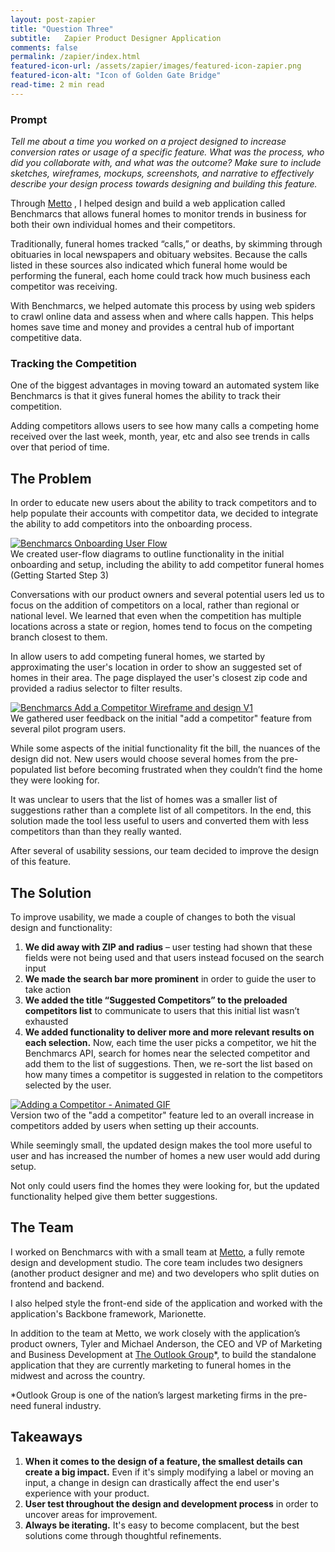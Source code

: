```yaml
---
layout: post-zapier
title: "Question Three"
subtitle:   Zapier Product Designer Application
comments: false
permalink: /zapier/index.html
featured-icon-url: /assets/zapier/images/featured-icon-zapier.png
featured-icon-alt: "Icon of Golden Gate Bridge"
read-time: 2 min read
---
```


### Prompt
*Tell me about a time you worked on a project designed to increase conversion rates or usage of a specific feature. What was the process, who did you collaborate with, and what was the outcome? Make sure to include sketches, wireframes, mockups, screenshots, and narrative to effectively describe your design process towards designing and building this feature.*


Through <a href="http://metto.co/" target="_blank" class="link--text-in-p">Metto</a> , I helped design and build a web application called Benchmarcs that allows funeral homes to monitor trends in business for both their own individual homes and their competitors. 

Traditionally, funeral homes tracked “calls,” or deaths, by skimming through obituaries in local newspapers and obituary websites. Because the calls listed in these sources also indicated which funeral home would be performing the funeral, each home could track how much business each competitor was receiving.

With Benchmarcs, we helped automate this process by using web spiders to crawl online data and assess when and where calls happen. This helps homes save time and money and provides a central hub of important competitive data.



### Tracking the Competition

One of the biggest advantages in moving toward an automated system like Benchmarcs is that it gives funeral homes the ability to track their competition. 

Adding competitors allows users to see how many calls a competing home received over the last week, month, year, etc and also see trends in calls over that period of time.

## The Problem

In order to educate new users about the ability to track competitors and to help populate their accounts with competitor data, we decided to integrate the ability to add competitors into the onboarding process.

<div class="pop-out-image__container">
	<a href="{{ site.url }}/assets/zapier/images/benchmarcs-onboarding-v3.png" target="_blank" class="">
		<div class="pop-out-image">
			<img class="" src="{{ site.url }}/assets/zapier/images/benchmarcs-onboarding-v3.png" alt="Benchmarcs Onboarding User Flow">
		</div>
	</a>
	<span class="img-caption">We created user-flow diagrams to outline functionality in the initial onboarding and setup, including the ability to add competitor funeral homes (Getting Started Step 3)</span>
</div>

Conversations with our product owners and several potential users led us to focus on the addition of competitors on a local, rather than regional or national level. We learned that even when the competition has multiple locations across a state or region, homes tend to focus on the competing branch closest to them.

In allow users to add competing funeral homes, we started by approximating the user's location in order to show an suggested set of homes in their area. The page displayed the user's closest zip code and provided a radius selector to filter results.

<div class="pop-out-image__container">
	<a href="{{ site.url }}/assets/zapier/images/benchmarcs-add-competitors-v1.png" target="_blank" class="">
		<div class="pop-out-image">
			<img class="" src="{{ site.url }}/assets/zapier/images/benchmarcs-add-competitors-v1.png" alt="Benchmarcs Add a Competitor Wireframe and design V1">
		</div>
	</a>
	<span class="img-caption">
		We gathered user feedback on the initial "add a competitor" feature from several pilot program users.
	</span>
</div>



While some aspects of the initial functionality fit the bill, the nuances of the design did not. New users would choose several homes from the pre-populated list before becoming frustrated when they couldn’t find the home they were looking for. 

It was unclear to users that the list of homes was a smaller list of suggestions rather than a complete list of all competitors. In the end, this solution made the tool less useful to users and converted them with less competitors than than they really wanted.

After several of usability sessions, our team decided to improve the design of this feature.

## The Solution

To improve usability, we made a couple of changes to both the visual design and functionality: 

1. **We did away with ZIP and radius** – user testing had shown that these fields were not being used and that users instead focused on the search input
2. **We made the search bar more prominent** in order to guide the user to take action
3. **We added the title “Suggested Competitors” to the preloaded competitors list** to communicate to users that this initial list wasn’t exhausted
4. **We added functionality to deliver more and more relevant results on each selection.** Now, each time the user picks a competitor, we hit the Benchmarcs API, search for homes near the selected competitor and add them to the list of suggestions. Then, we  re-sort the list based on how many times a competitor is suggested in relation to the competitors selected by the user.

<div class="pop-out-image__container">
	<a href="{{ site.url }}/assets/zapier/images/benchmarcs-interaction.gif" target="_blank" class="">
		<div class="pop-out-image">
			<img class="" src="{{ site.url }}/assets/zapier/images/benchmarcs-interaction.gif" alt="Adding a Competitor - Animated GIF">
		</div>
	</a>
	<span class="img-caption">
		Version two of the "add a competitor" feature led to an overall increase in competitors added by users when setting up their accounts.
	</span>
</div>

While seemingly small, the updated design makes the tool more useful to user and has increased the number of homes a new user would add during setup. 

Not only could users find the homes they were looking for, but the updated functionality helped give them better suggestions.

## The Team

I worked on Benchmarcs with with a small team at <a href="http://www.metto.co/" target="_blank" class="link--text-in-p">Metto</a>, a fully remote design and development studio. The core team includes two designers (another product designer and me) and two developers who split duties on frontend and backend. 

I also helped style the front-end side of the application and worked with the application's Backbone framework, Marionette. 

In addition to the team at Metto, we work closely with the application’s product owners, Tyler and Michael Anderson, the CEO and VP of Marketing and Business Development at <a href="http://www.theoutlookgroup.com/" target="_blank" class="link--text-in-p">The Outlook Group</a>*, to build the standalone application that they are currently marketing to funeral homes in the midwest and across the country. 

<p class="footnote">
  *Outlook Group is one of the nation’s largest marketing firms in the pre-need funeral industry.
</p> 


## Takeaways

1. **When it comes to the design of a feature, the smallest details can create a big impact.** Even if it's simply modifying a label or moving an input, a change in design can drastically affect the end user's experience with your product.
2. **User test throughout the design and development process** in order to uncover areas for improvement.
3. **Always be iterating.** It's easy to become complacent, but the best solutions come through thoughtful refinements.


